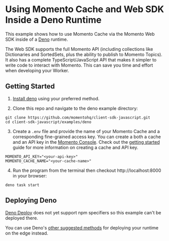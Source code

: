 # Using Momento Cache and Web SDK Inside a Deno Runtime

This example shows how to use Momento Cache via the Momento Web SDK inside of a [Deno](https://deno.land/) runtime.

The Web SDK supports the full Momento API (including collections like Dictionaries and SortedSets, plus the ability to publish to Momento Topics). It also has a complete TypeScript/JavaScript API that makes it simpler to write code to interact with Momento. This can save you time and effort when developing your Worker.

## Getting Started

1. [Install deno](https://deno.land/manual@v1.36.1/getting_started/installation) using your preferred method.

2. Clone this repo and navigate to the deno example directory:
  ```
  git clone https://github.com/momentohq/client-sdk-javascript.git
  cd client-sdk-javascript/examples/deno
  ```

3. Create a `.env` file and provide the name of your Momento Cache and a corresponding fine-grained access key. You can create a both a cache and an API key in the [Momento Console](https://console.gomomento.com/). Check out the [getting started](https://docs.momentohq.com/getting-started) guide for more information on creating a cache and API key.
  ```
  MOMENTO_API_KEY="<your-api-key>"
  MOMENTO_CACHE_NAME="<your-cache-name>"
  ```

4. Run the program from the terminal then checkout http://localhost:8000 in your browser:
  ```
  deno task start
  ```

## Deploying Deno

[Deno Deploy](https://deno.com/deploy) does not yet support npm specifiers so this example can't be deployed there.

You can use Deno's [other suggested methods](https://deno.land/manual@v1.36.1/advanced/deploying_deno) for deploying your runtime on the edge instead.
